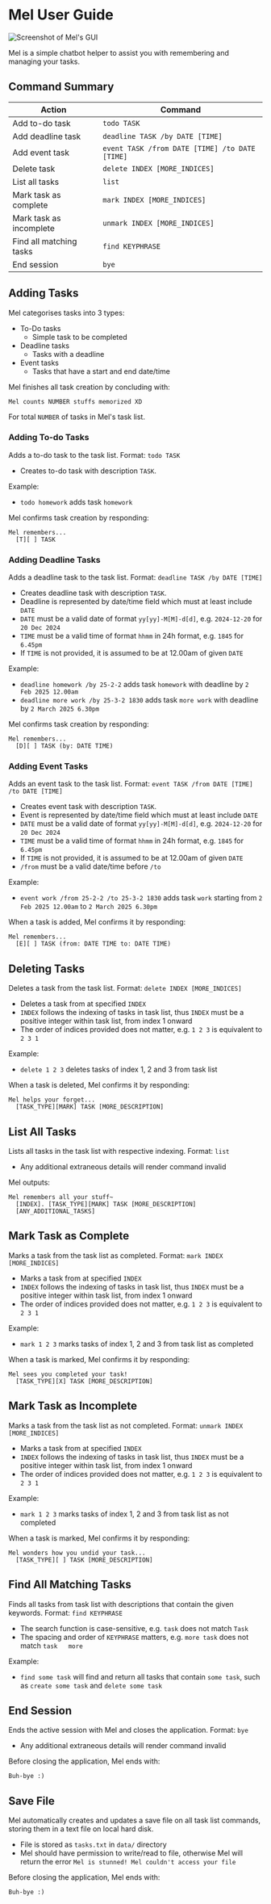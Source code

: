 <!-- <style> g {color: greenyellow} </style> -->
<!-- <style> gr {color: green} </style> -->
# <g>Mel</g> User Guide

![Screenshot of Mel's GUI](Ui.png)

Mel is a simple chatbot helper to assist you with
remembering and managing your tasks.

## <g>Command Summary</g>
 Action                  | Command                                        
-------------------------|------------------------------------------------
 Add to-do task          | `todo TASK`                                    
 Add deadline task       | `deadline TASK /by DATE [TIME]`                
 Add event task          | `event TASK /from DATE [TIME] /to DATE [TIME]` 
 Delete task             | `delete INDEX [MORE_INDICES]`                  
 List all tasks          | `list`                                         
 Mark task as complete   | `mark INDEX [MORE_INDICES]`                    
 Mark task as incomplete | `unmark INDEX [MORE_INDICES]`                  
 Find all matching tasks | `find KEYPHRASE`                               
 End session             | `bye`                                          

## <g>Adding Tasks</g>

Mel categorises tasks into 3 types:
* To-Do tasks
  * Simple task to be completed
* Deadline tasks
  * Tasks with a deadline
* Event tasks
  * Tasks that have a start and end date/time

Mel finishes all task creation by concluding with:
```
Mel counts NUMBER stuffs memorized XD
```
For total `NUMBER` of tasks in Mel's task list.

### <gr>Adding To-do Tasks</gr>

Adds a to-do task to the task list.
Format: `todo TASK`
* Creates to-do task with description `TASK`.

Example:
* `todo homework` adds task `homework`

Mel confirms task creation by responding:
```
Mel remembers...
  [T][ ] TASK
```

### <gr>Adding Deadline Tasks</gr>

Adds a deadline task to the task list.
Format: `deadline TASK /by DATE [TIME]`
* Creates deadline task with description `TASK`.
* Deadline is represented by date/time field which must at least include `DATE`
* `DATE` must be a valid date of format `yy[yy]-M[M]-d[d]`,
e.g. `2024-12-20` for `20 Dec 2024`
* `TIME` must be a valid time of format `hhmm` in 24h format,
e.g. `1845` for `6.45pm`
* If `TIME` is not provided, it is assumed to be at 12.00am of given `DATE`

Example:
* `deadline homework /by 25-2-2` adds task `homework`
with deadline by `2 Feb 2025 12.00am`
* `deadline more work /by 25-3-2 1830` adds task `more work`
with deadline by `2 March 2025 6.30pm`

Mel confirms task creation by responding:
```
Mel remembers...
  [D][ ] TASK (by: DATE TIME)
```

### <gr>Adding Event Tasks</gr>

Adds an event task to the task list.
Format: `event TASK /from DATE [TIME] /to DATE [TIME]`
* Creates event task with description `TASK`.
* Event is represented by date/time field which must at least include `DATE`
* `DATE` must be a valid date of format `yy[yy]-M[M]-d[d]`,
e.g. `2024-12-20` for `20 Dec 2024`
* `TIME` must be a valid time of format `hhmm` in 24h format,
e.g. `1845` for `6.45pm`
* If `TIME` is not provided, it is assumed to be at 12.00am of given `DATE`
* `/from` must be a valid date/time before `/to`

Example:
* `event work /from 25-2-2 /to 25-3-2 1830` adds
task `work` starting from `2 Feb 2025 12.00am` to `2 March 2025 6.30pm`

When a task is added, Mel confirms it by responding:
```
Mel remembers...
  [E][ ] TASK (from: DATE TIME to: DATE TIME)
```

## <g>Deleting Tasks</g>

Deletes a task from the task list.
Format: `delete INDEX [MORE_INDICES]`
* Deletes a task from at specified `INDEX`
* `INDEX` follows the indexing of tasks in task list, thus `INDEX` must be a
positive integer within task list, from index 1 onward
* The order of indices provided does not matter, e.g. `1 2 3` is equivalent to `2 3 1`

Example:
* `delete 1 2 3` deletes tasks of index 1, 2 and 3 from task list

When a task is deleted, Mel confirms it by responding:
```
Mel helps your forget...
  [TASK_TYPE][MARK] TASK [MORE_DESCRIPTION]
```

## <g>List All Tasks</g>

Lists all tasks in the task list with respective indexing.
Format: `list`
* Any additional extraneous details will render command invalid

Mel outputs:
```
Mel remembers all your stuff~
  [INDEX]. [TASK_TYPE][MARK] TASK [MORE_DESCRIPTION]
  [ANY_ADDITIONAL_TASKS]
```

## <g>Mark Task as Complete</g>

Marks a task from the task list as completed.
Format: `mark INDEX [MORE_INDICES]`
* Marks a task from at specified `INDEX`
* `INDEX` follows the indexing of tasks in task list, thus `INDEX` must be a
  positive integer within task list, from index 1 onward
* The order of indices provided does not matter, e.g. `1 2 3` is equivalent to `2 3 1`

Example:
* `mark 1 2 3` marks tasks of index 1, 2 and 3 from task list as completed

When a task is marked, Mel confirms it by responding:
```
Mel sees you completed your task!
  [TASK_TYPE][X] TASK [MORE_DESCRIPTION]
```

## <g>Mark Task as Incomplete</g>

Marks a task from the task list as not completed.
Format: `unmark INDEX [MORE_INDICES]`
* Marks a task from at specified `INDEX`
* `INDEX` follows the indexing of tasks in task list, thus `INDEX` must be a
  positive integer within task list, from index 1 onward
* The order of indices provided does not matter, e.g. `1 2 3` is equivalent to `2 3 1`

Example:
* `mark 1 2 3` marks tasks of index 1, 2 and 3 from task list as not completed

When a task is marked, Mel confirms it by responding:
```
Mel wonders how you undid your task...
  [TASK_TYPE][ ] TASK [MORE_DESCRIPTION]
```

## <g>Find All Matching Tasks</g>

Finds all tasks from task list with descriptions that contain the given keywords.
Format: `find KEYPHRASE`
* The search function is case-sensitive, e.g. `task` does not match `Task`
* The spacing and order of `KEYPHRASE` matters,
e.g. `more task` does not match `task   more`

Example:
* `find some task` will find and return all tasks that contain `some task`, such as
`create some task` and `delete some task`

## <g>End Session</g>

Ends the active session with Mel and closes the application.
Format: `bye`
* Any additional extraneous details will render command invalid

Before closing the application, Mel ends with:
```
Buh-bye :)
```

## <g>Save File</g>

Mel automatically creates and updates a save file on all task
list commands, storing them in a text file on local hard disk.
* File is stored as `tasks.txt` in `data/` directory
* Mel should have permission to write/read to file, otherwise Mel will return
the error `Mel is stunned! Mel couldn't access your file`

Before closing the application, Mel ends with:
```
Buh-bye :)
```
